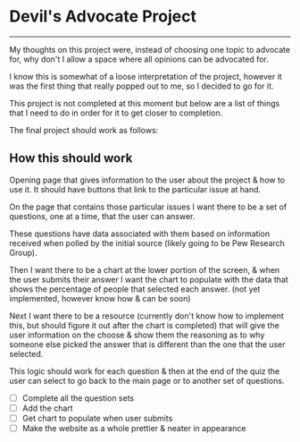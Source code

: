 # Devil's Advocate Project

---

My thoughts on this project were, instead of choosing one topic to advocate for, why don't I allow a space where all opinions can be advocated for.

I know this is somewhat of a loose interpretation of the project, however it was the first thing that really popped out to me, so I decided to go for it.

This project is not completed at this moment but below are a list of things that I need to do in order for it to get closer to completion.

The final project should work as follows:

## How this should work

Opening page that gives information to the user about the project & how to use it. It should have buttons that link to the particular issue at hand.

On the page that contains those particular issues I want there to be a set of questions, one at a time, that the user can answer.

These questions have data associated with them based on information received when polled by the initial source (likely going to be Pew Research Group).

Then I want there to be a chart at the lower portion of the screen, & when the user submits their answer I want the chart to populate with the data that shows the percentage of people that selected each answer. (not yet implemented, however know how & can be soon)

Next I want there to be a resource (currently don't know how to implement this, but should figure it out after the chart is completed) that will give the user information on the choose & show them the reasoning as to why someone else picked the answer that is different than the one that the user selected.

This logic should work for each question & then at the end of the quiz the user can select to go back to the main page or to another set of questions.

<!--TODO:-->

- [ ] Complete all the question sets
- [ ] Add the chart
- [ ] Get chart to populate when user submits
- [ ] Make the website as a whole prettier & neater in appearance

